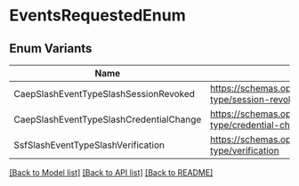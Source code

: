 # EventsRequestedEnum

## Enum Variants

| Name | Value |
|---- | -----|
| CaepSlashEventTypeSlashSessionRevoked | https://schemas.openid.net/secevent/caep/event-type/session-revoked |
| CaepSlashEventTypeSlashCredentialChange | https://schemas.openid.net/secevent/caep/event-type/credential-change |
| SsfSlashEventTypeSlashVerification | https://schemas.openid.net/secevent/ssf/event-type/verification |


[[Back to Model list]](../README.md#documentation-for-models) [[Back to API list]](../README.md#documentation-for-api-endpoints) [[Back to README]](../README.md)


